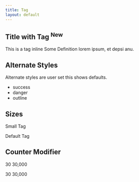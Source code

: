 ```yaml
---
title: Tag
layout: default
---
```


## Title with Tag <sup><span class="tag">New</span></sup>

This is a tag inline <span class="tag">Some Definition</span> lorem ipsum, et depsi anu.

## Alternate Styles

Alternate styles are user set this shows defaults.

- <span class="tag tag--success">success</span>
- <span class="tag tag--danger">danger</span>
- <span class="tag tag--outline">outline</span>

## Sizes

<span class="tag tag--small">Small Tag</span>

<span class="tag">Default Tag</span>

## Counter Modifier

<span class="tag tag--counter">30</span> <span class="tag tag--counter">30,000</span>

<span class="tag tag--small tag--counter">30</span> <span class="tag tag--small tag--counter">30,000</span>